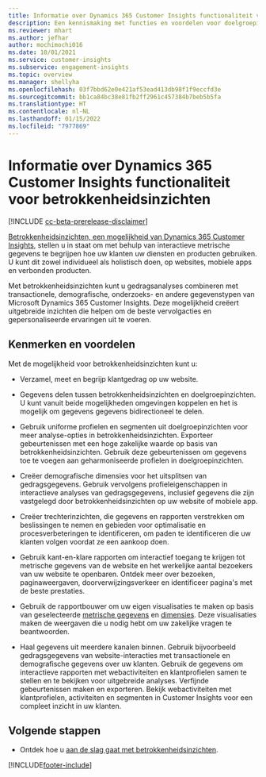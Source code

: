 ```yaml
---
title: Informatie over Dynamics 365 Customer Insights functionaliteit voor betrokkenheidsinzichten
description: Een kennismaking met functies en voordelen voor doelgroepinzichten.
ms.reviewer: mhart
ms.author: jefhar
author: mochimochi016
ms.date: 10/01/2021
ms.service: customer-insights
ms.subservice: engagement-insights
ms.topic: overview
ms.manager: shellyha
ms.openlocfilehash: 03f7bbd62e0e421af53ead413db98f1f9eccfd3e
ms.sourcegitcommit: bb1ca84bc38e81fb2ff2961c457384b7beb5b5fa
ms.translationtype: HT
ms.contentlocale: nl-NL
ms.lasthandoff: 01/15/2022
ms.locfileid: "7977869"
---
```

# <a name="about-dynamics-365-customer-insights-engagement-insights-capability"></a>Informatie over Dynamics 365 Customer Insights functionaliteit voor betrokkenheidsinzichten 

[!INCLUDE [cc-beta-prerelease-disclaimer](includes/cc-beta-prerelease-disclaimer.md)]

[Betrokkenheidsinzichten, een mogelijkheid van Dynamics 365 Customer Insights](https://dynamics.microsoft.com/ai/customer-insights/engagement-insights-capability/), stellen u in staat om met behulp van interactieve metrische gegevens te begrijpen hoe uw klanten uw diensten en producten gebruiken. U kunt dit zowel individueel als holistisch doen, op websites, mobiele apps en verbonden producten.

Met betrokkenheidsinzichten kunt u gedragsanalyses combineren met transactionele, demografische, onderzoeks- en andere gegevenstypen van Microsoft Dynamics 365 Customer Insights. Deze mogelijkheid creëert uitgebreide inzichten die helpen om de beste vervolgacties en gepersonaliseerde ervaringen uit te voeren.

## <a name="features-and-benefits"></a>Kenmerken en voordelen

Met de mogelijkheid voor betrokkenheidsinzichten kunt u:

- Verzamel, meet en begrijp klantgedrag op uw website.

- Gegevens delen tussen betrokkenheidsinzichten en doelgroepinzichten. U kunt vanuit beide mogelijkheden omgevingen koppelen en het is mogelijk om gegevens gegevens bidirectioneel te delen.

- Gebruik uniforme profielen en segmenten uit doelgroepinzichten voor meer analyse-opties in betrokkenheidsinzichten. Exporteer gebeurtenissen met een hoge zakelijke waarde op basis van betrokkenheidsinzichten. Gebruik deze gebeurtenissen om gegevens toe te voegen aan geharmoniseerde profielen in doelgroepinzichten.

- Creëer demografische dimensies voor het uitsplitsen van gedragsgegevens. Gebruik vervolgens profieleigenschappen in interactieve analyses van gedragsgegevens, inclusief gegevens die zijn vastgelegd door betrokkenheidsinzichten op uw website of mobiele app.

- Creëer trechterinzichten, die gegevens en rapporten verstrekken om beslissingen te nemen en gebieden voor optimalisatie en procesverbeteringen te identificeren, om paden te identificeren die uw klanten volgen voordat ze een aankoop doen. 

-  Gebruik kant-en-klare rapporten om interactief toegang te krijgen tot metrische gegevens van de website en het werkelijke aantal bezoekers van uw website te openbaren. Ontdek meer over bezoeken, paginaweergaven, doorverwijzingsverkeer en identificeer pagina's met de beste prestaties.

- Gebruik de rapportbouwer om uw eigen visualisaties te maken op basis van geselecteerde [metrische gegevens](glossary.md) en [dimensies](glossary.md). Deze visualisaties maken de weergaven die u nodig hebt om uw zakelijke vragen te beantwoorden.

- Haal gegevens uit meerdere kanalen binnen. Gebruik bijvoorbeeld gedragsgegevens van website-interacties met transactionele en demografische gegevens over uw klanten. Gebruik de gegevens om interactieve rapporten met webactiviteiten en klantprofielen samen te stellen en te bekijken voor uitgebreide analyses. Verfijnde gebeurtenissen maken en exporteren. Bekijk webactiviteiten met klantprofielen, activiteiten en segmenten in Customer Insights voor een compleet inzicht in uw klanten.

## <a name="next-steps"></a>Volgende stappen

- Ontdek hoe u [aan de slag gaat met betrokkenheidsinzichten](get-started.md).


[!INCLUDE[footer-include](../includes/footer-banner.md)]
